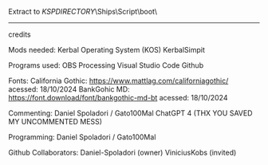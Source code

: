 Extract to *KSPDIRECTORY*\Ships\Script\boot\

----------------------------------------------------------

credits

Mods needed:
Kerbal Operating System (KOS)
KerbalSimpit

Programs used:
OBS
Processing
Visual Studio Code
Github

Fonts:
California Gothic: https://www.mattlag.com/californiagothic/ acessed: 18/10/2024
BankGohic MD: https://font.download/font/bankgothic-md-bt acessed: 18/10/2024

Commenting:
Daniel Spoladori / Gato100Mal
ChatGPT 4 (THX YOU SAVED MY UNCOMMENTED MESS)

Programming:
Daniel Spoladori / Gato100Mal

Github Collaborators:
Daniel-Spoladori (owner)
ViniciusKobs (invited)